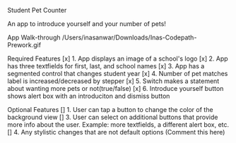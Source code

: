 Student Pet Counter

An app to introduce yourself and your number of pets!


App Walk-through
/Users/inasanwar/Downloads/Inas-Codepath-Prework.gif


Required Features
[x] 1. App displays an image of a school's logo
[x] 2. App has three textfields for first, last, and school names
[x] 3. App has a segmented control that changes student year
[x] 4. Number of pet matches label is increased/decreased by stepper
[x] 5. Switch makes a statement about wanting more pets or not(true/false)
[x] 6. Introduce yourself button shows alert box with an introduciton and dismiss button


Optional Features
[] 1. User can tap a button to change the color of the background view
[] 3. User can select on additional buttons that provide more info about the user. Example: more textfields, a different alert box, etc.
[] 4. Any stylistic changes that are not default options (Comment this here)
